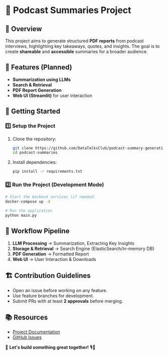 # 📢 Podcast Summaries Project

## 🚀 Overview
This project aims to generate structured **PDF reports** from podcast interviews, highlighting key takeaways, quotes, and insights. The goal is to create **shareable** and **accessible** summaries for a broader audience.

## 🔹 Features (Planned)
- **Summarization using LLMs**
- **Search & Retrieval**
- **PDF Report Generation**
- **Web UI (Streamlit)** for user interaction

## 📌 Getting Started
### **1️⃣ Setup the Project**
1. Clone the repository:
   ```bash
   git clone https://github.com/DataTalksClub/podcast-summary-generation.git
   cd podcast-summaries
   ```
2. Install dependencies:
   ```bash
   pip install -r requirements.txt
   ```

### **2️⃣ Run the Project (Development Mode)**
```bash
# Start the backend services (if needed)
docker-compose up -d

# Run the application
python main.py
```

## 🔄 Workflow Pipeline
1. **LLM Processing** → Summarization, Extracting Key Insights
2. **Storage & Retrieval** → Search Engine (ElasticSearch/In-memory DB)
3. **PDF Generation** → Formatted Report
4. **Web UI** → User Interaction & Downloads

## 🏗️ Contribution Guidelines
- Open an issue before working on any feature.
- Use feature branches for development.
- Submit PRs with at least **2 approvals** before merging.

## 📚 Resources
- [Project Documentation](docs/README.md)
- [GitHub Issues](https://github.com/DataTalksClub/podcast-summary-generation/issues)

🚀 **Let's build something great together!** 🎙️📄
